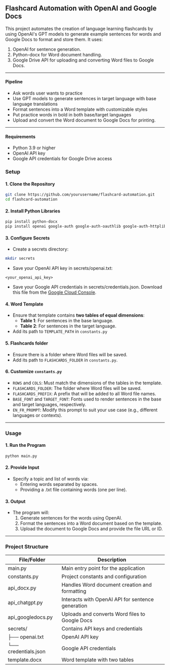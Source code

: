 ## **Flashcard Automation with OpenAI and Google Docs**

This project automates the creation of language learning flashcards by using OpenAI's GPT models to generate example sentences for words and Google Docs to format and store them. It uses:

1. OpenAI for sentence generation.
2. Python-docx for Word document handling.
3. Google Drive API for uploading and converting Word files to Google Docs.

---

#### **Pipeline**
- Ask words user wants to practice
- Use GPT models to generate sentences in target language with base language translations
- Format sentences into a Word template with customizable styles
- Put practice words in bold in both base/target languages
- Upload and convert the Word document to Google Docs for printing.

---

#### **Requirements**
- Python 3.9 or higher
- OpenAI API key
- Google API credentials for Google Drive access

### **Setup**

#### **1. Clone the Repository**
```bash
git clone https://github.com/yourusername/flashcard-automation.git
cd flashcard-automation
```

#### **2. Install Python Libraries**
```bash
pip install python-docx
pip install openai google-auth google-auth-oauthlib google-auth-httplib2 google-api-python-client
```

#### **3. Configure Secrets**
- Create a secrets directory:
```bash
mkdir secrets
```
- Save your OpenAI API key in secrets/openai.txt:
```
<your_openai_api_key>
```
- Save your Google API credentials in secrets/credentials.json. Download this file from the [Google Cloud Console](https://console.cloud.google.com/).

#### **4. Word Template**
- Ensure that template contains **two tables of equal dimensions**:
    - **Table 1**: For sentences in the base language.
    - **Table 2**: For sentences in the target language.
- Add its path to `TEMPLATE_PATH` in `constants.py`

#### **5. Flashcards folder**
- Ensure there is a folder where Word files will be saved.
- Add its path to `FLASHCARDS_FOLDER` in `constants.py`.

#### **6. Customize `constants.py`**

- `ROWS` and `COLS`: Must match the dimensions of the tables in the template.
- `FLASHCARDS_FOLDER`: The folder where Word files will be saved.
- `FLASHCARDS_PREFIX`: A prefix that will be added to all Word file names.
- `BASE_FONT` and `TARGET_FONT`: Fonts used to render sentences in the base and target languages, respectively.
- `EN_FR_PROMPT`: Modify this prompt to suit your use case (e.g., different languages or contexts).

- - -

### **Usage**

#### **1. Run the Program**

```bash
python main.py
```
#### **2. Provide Input**

- Specify a topic and list of words via:
    - Entering words separated by spaces.
    - Providing a .txt file containing words (one per line).

#### **3. Output**

- The program will:
    1. Generate sentences for the words using OpenAI.
    2. Format the sentences into a Word document based on the template.
    3. Upload the document to Google Docs and provide the file URL or ID.

- - -

### **Project Structure**


| File/Folder       | Description                                        |
|-------------------|----------------------------------------------------|
| main.py           | Main entry point for the application               |
| constants.py      | Project constants and configuration                |
| api_docx.py       | Handles Word document creation and formatting      |
| api_chatgpt.py    | Interacts with OpenAI API for sentence generation  |
| api_googledocs.py | Uploads and converts Word files to Google Docs     |
| secrets/          | Contains API keys and credentials                  |
| ├── openai.txt    | OpenAI API key                                     |
| └── credentials.json | Google API credentials                          |
| template.docx     | Word template with two tables                      |



